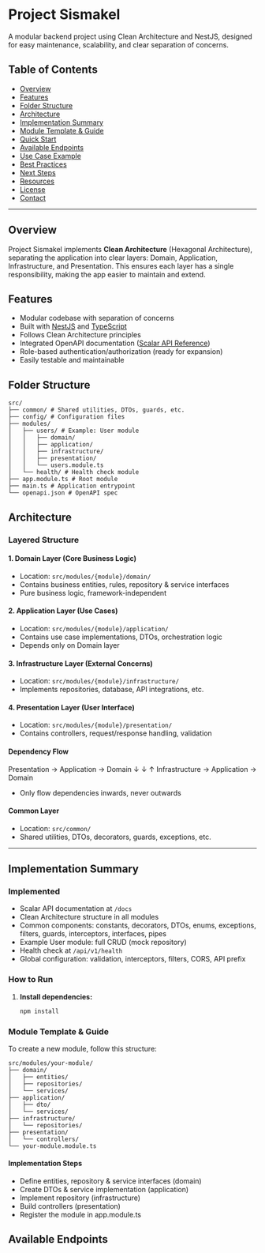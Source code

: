 # Project Sismakel

A modular backend project using Clean Architecture and NestJS, designed for easy maintenance, scalability, and clear separation of concerns.

## Table of Contents

- [Overview](#overview)
- [Features](#features)
- [Folder Structure](#folder-structure)
- [Architecture](#architecture)
- [Implementation Summary](#implementation-summary)
- [Module Template & Guide](#module-template--guide)
- [Quick Start](#quick-start)
- [Available Endpoints](#available-endpoints)
- [Use Case Example](#use-case-example)
- [Best Practices](#best-practices)
- [Next Steps](#next-steps)
- [Resources](#resources)
- [License](#license)
- [Contact](#contact)

---

## Overview

Project Sismakel implements **Clean Architecture** (Hexagonal Architecture), separating the application into clear layers: Domain, Application, Infrastructure, and Presentation. This ensures each layer has a single responsibility, making the app easier to maintain and extend.

## Features

- Modular codebase with separation of concerns
- Built with [NestJS](https://docs.nestjs.com/) and [TypeScript](https://www.typescriptlang.org/docs/)
- Follows Clean Architecture principles
- Integrated OpenAPI documentation ([Scalar API Reference](http://localhost:3000/docs))
- Role-based authentication/authorization (ready for expansion)
- Easily testable and maintainable

## Folder Structure
```
src/
├── common/ # Shared utilities, DTOs, guards, etc.
├── config/ # Configuration files
├── modules/
│   ├── users/ # Example: User module
│   │   ├── domain/
│   │   ├── application/
│   │   ├── infrastructure/
│   │   ├── presentation/
│   │   └── users.module.ts
│   └── health/ # Health check module
├── app.module.ts # Root module
├── main.ts # Application entrypoint
└── openapi.json # OpenAPI spec
```

## Architecture

### Layered Structure

#### 1. Domain Layer (Core Business Logic)
- Location: `src/modules/{module}/domain/`
- Contains business entities, rules, repository & service interfaces
- Pure business logic, framework-independent

#### 2. Application Layer (Use Cases)
- Location: `src/modules/{module}/application/`
- Contains use case implementations, DTOs, orchestration logic
- Depends only on Domain layer

#### 3. Infrastructure Layer (External Concerns)
- Location: `src/modules/{module}/infrastructure/`
- Implements repositories, database, API integrations, etc.

#### 4. Presentation Layer (User Interface)
- Location: `src/modules/{module}/presentation/`
- Contains controllers, request/response handling, validation

#### Dependency Flow
Presentation → Application → Domain ↓ ↓ ↑ Infrastructure → Application → Domain

- Only flow dependencies inwards, never outwards

#### Common Layer
- Location: `src/common/`
- Shared utilities, DTOs, decorators, guards, exceptions, etc.

---

## Implementation Summary

### Implemented

- Scalar API documentation at `/docs`
- Clean Architecture structure in all modules
- Common components: constants, decorators, DTOs, enums, exceptions, filters, guards, interceptors, interfaces, pipes
- Example User module: full CRUD (mock repository)
- Health check at `/api/v1/health`
- Global configuration: validation, interceptors, filters, CORS, API prefix

### How to Run

1. **Install dependencies:**
   ```bash
   npm install

### Module Template & Guide
To create a new module, follow this structure:
```
src/modules/your-module/
├── domain/
│   ├── entities/
│   ├── repositories/
│   └── services/
├── application/
│   ├── dto/
│   └── services/
├── infrastructure/
│   └── repositories/
├── presentation/
│   └── controllers/
└── your-module.module.ts
```
#### Implementation Steps
- Define entities, repository & service interfaces (domain)
- Create DTOs & service implementation (application)
- Implement repository (infrastructure)
- Build controllers (presentation)
- Register the module in app.module.ts

## Available Endpoints
